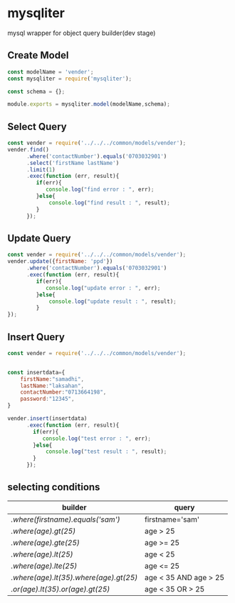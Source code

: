 # mysqliter
mysql wrapper for object query builder(dev stage)

## Create Model    

```javascript
const modelName = 'vender';
const mysqliter = require('mysqliter');

const schema = {};

module.exports = mysqliter.model(modelName,schema);
```

## Select Query

```javascript
const vender = require('../../../common/models/vender');
vender.find()
      .where('contactNumber').equals('0703032901')
      .select('firstName lastName')
      .limit(1)
      .exec(function (err, result){       
         if(err){
            console.log("find error : ", err);
         }else{
             console.log("find result : ", result);
         }
      });
```

## Update Query

```javascript
const vender = require('../../../common/models/vender');
vender.update({firstName: 'ppd'})
      .where('contactNumber').equals('0703032901')
      .exec(function (err, result){
         if(err){
            console.log("update error : ", err);
         }else{
             console.log("update result : ", result);
         }
});
```

## Insert Query

```javascript
const vender = require('../../../common/models/vender');


const insertdata={
    firstName:"samadhi",
    lastName:"laksahan",
    contactNumber:"0713664198",
    password:"12345",
}

vender.insert(insertdata)
      .exec(function (err, result){
        if(err){
           console.log("test error : ", err);
        }else{
            console.log("test result : ", result);
        }
      });

```

## selecting conditions

builder | query
--- |  ---
*.where(firstname).equals('sam')* | firstname='sam'
*.where(age).gt(25)* |  age > 25
*.where(age).gte(25)* |  age >= 25
*.where(age).lt(25)* |  age < 25
*.where(age).lte(25)* |  age <= 25
*.where(age).lt(35).where(age).gt(25)* |  age < 35 AND age > 25
*.or(age).lt(35).or(age).gt(25)* |  age < 35  OR > 25
